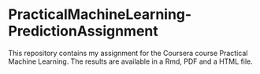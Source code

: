 # PracticalMachineLearning-PredictionAssignment

This repository contains my assignment for the Coursera course Practical Machine Learning. The results are available in a Rmd, PDF and a HTML file.
